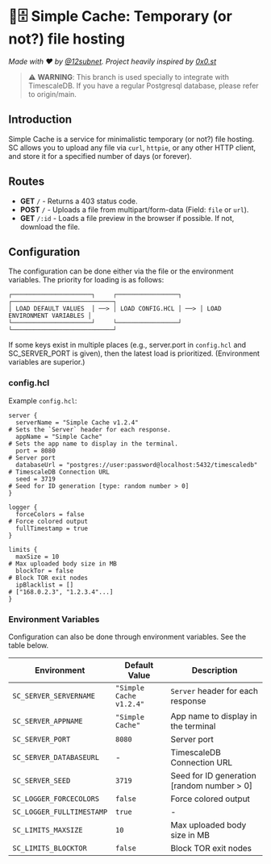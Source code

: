 # 📂🗄️ Simple Cache: Temporary (or not?) file hosting
*Made with ❤️ by [@12subnet](https://github.com/12subnet). Project heavily inspired by [0x0.st](https://git.0x0.st/mia/0x0)*

> ⚠️ **WARNING**: This branch is used specially to integrate with TimescaleDB. If you have a regular Postgresql database, please refer to origin/main.

## Introduction
Simple Cache is a service for minimalistic temporary (or not?) file hosting.
SC allows you to upload any file via `curl`, `httpie`,
or any other HTTP client, and store it for a specified number of days (or forever).

## Routes
- **GET** `/` - Returns a 403 status code.
- **POST** `/` - Uploads a file from multipart/form-data (Field: `file` or `url`).
- **GET** `/:id` - Loads a file preview in the browser if possible. If not, download the file.

## Configuration
The configuration can be done either via the file or the environment variables. The priority for loading is as follows:
```text
┌──────────────────────┐     ┌─────────────────┐     ┌────────────────────────────┐
│ LOAD DEFAULT VALUES  │ ──> │ LOAD CONFIG.HCL │ ──> │ LOAD ENVIRONMENT VARIABLES │
└──────────────────────┘     └─────────────────┘     └────────────────────────────┘
```

If some keys exist in multiple places (e.g., server.port in `config.hcl` and SC_SERVER_PORT is given), then the latest load is prioritized. (Environment variables are superior.)

### config.hcl
Example `config.hcl`:
```hcl
server {
  serverName = "Simple Cache v1.2.4"                                         # Sets the `Server` header for each response.
  appName = "Simple Cache"                                                   # Sets the app name to display in the terminal.
  port = 8080                                                                # Server port
  databaseUrl = "postgres://user:password@localhost:5432/timescaledb"        # TimescaleDB Connection URL
  seed = 3719                                                                # Seed for ID generation [type: random number > 0]
}

logger {
  forceColors = false                                                        # Force colored output
  fullTimestamp = true
}

limits {
  maxSize = 10                                                               # Max uploaded body size in MB
  blockTor = false                                                           # Block TOR exit nodes
  ipBlacklist = []                                                           # ["168.0.2.3", "1.2.3.4"...]
}
```

### Environment Variables
Configuration can also be done through environment variables. See the table below.

| Environment               | Default Value           | Description                                |
|---------------------------|-------------------------|--------------------------------------------|
| `SC_SERVER_SERVERNAME`    | `"Simple Cache v1.2.4"` | `Server` header for each response          |
| `SC_SERVER_APPNAME`       | `"Simple Cache"`        | App name to display in the terminal        |
| `SC_SERVER_PORT`          | `8080`                  | Server port                                |
| `SC_SERVER_DATABASEURL`   | -                       | TimescaleDB Connection URL                 |
| `SC_SERVER_SEED`          | `3719`                  | Seed for ID generation [random number > 0] |
| `SC_LOGGER_FORCECOLORS`   | `false`                 | Force colored output                       |
| `SC_LOGGER_FULLTIMESTAMP` | `true`                  | -                                          |
| `SC_LIMITS_MAXSIZE`       | `10`                    | Max uploaded body size in MB               |
| `SC_LIMITS_BLOCKTOR`      | `false`                 | Block TOR exit nodes                       |
